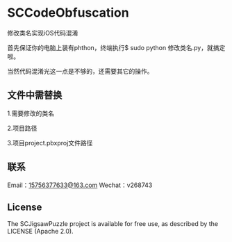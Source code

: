 # SCCodeObfuscation
修改类名实现iOS代码混淆

首先保证你的电脑上装有phthon，终端执行$ sudo python 修改类名.py，就搞定啦。

当然代码混淆光这一点是不够的，还需要其它的操作。

## 文件中需替换

1.需要修改的类名

2.项目路径

3.项目project.pbxproj文件路径

## 联系

Email：15756377633@163.com
Wechat：v268743

## License

The SCJigsawPuzzle project is available for free use, as described by the LICENSE (Apache 2.0).